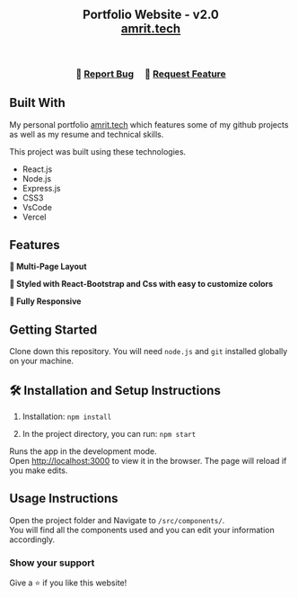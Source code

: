 <h2 align="center">
  Portfolio Website - v2.0<br/>
  <a href="https://amrit-anand-portfolio.vercel.app/" target="_blank">amrit.tech</a>
</h2>
<!-- <div align="center">
  <img alt="Demo" src="./Images/readme-img1.png" />
</div> -->

<br/>

<center>


</center>

<h3 align="center">
    🔹
    <a href="https://github.com/AmritAnand-2003/Portfolio/issues">Report Bug</a> &nbsp; &nbsp;
    🔹
    <a href="https://github.com/AmritAnand-2003/Portfolio/issues">Request Feature</a>
</h3>

<!-- ## TL;DR

Credits for this page goes to [Soumyajit4419](https://github.com/soumyajit4419/Portfolio). Thanks! -->

## Built With

My personal portfolio <a href="https://amrit-anand-portfolio.vercel.app/" target="_blank">amrit.tech</a> which features some of my github projects as well as my resume and technical skills.<br/>

This project was built using these technologies.

- React.js
- Node.js
- Express.js
- CSS3
- VsCode
- Vercel

## Features

**📖 Multi-Page Layout**

**🎨 Styled with React-Bootstrap and Css with easy to customize colors**

**📱 Fully Responsive**

## Getting Started

Clone down this repository. You will need `node.js` and `git` installed globally on your machine.

## 🛠 Installation and Setup Instructions

1. Installation: `npm install`

2. In the project directory, you can run: `npm start`

Runs the app in the development mode.\
Open [http://localhost:3000](http://localhost:3000) to view it in the browser.
The page will reload if you make edits.

## Usage Instructions

Open the project folder and Navigate to `/src/components/`. <br/>
You will find all the components used and you can edit your information accordingly.

### Show your support

Give a ⭐ if you like this website!

